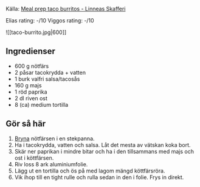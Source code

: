Källa: [Meal prep taco burritos - Linneas Skafferi](https://www.linneasskafferi.se/2024/06/11/meal-prep-taco-burritos/)

Elias rating: -/10
Viggos rating: -/10

![[taco-burrito.jpg|600]]
## Ingredienser
- 600 g nötfärs
- 2 påsar tacokrydda + vatten
- 1 burk valfri salsa/tacosås
- 160 g majs
- 1 röd paprika
- 2 dl riven ost
- 8 (ca) medium tortilla
## Gör så här
1. [Bryna](Bryna%20köttfärs.md) nötfärsen i en stekpanna.
2. Ha i tacokrydda, vatten och salsa. Låt det mesta av vätskan koka bort.
3. Skär ner paprikan i mindre bitar och ha i den tillsammans med majs och ost i köttfärsen.
4. Riv loss 8 ark aluminiumfolie.
5. Lägg ut en tortilla och ös på med lagom mängd köttfärsröra.
6. Vik ihop till en tight rulle och rulla sedan in den i folie. Frys in direkt.

